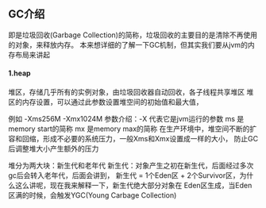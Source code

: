 ## GC介绍

即是垃圾回收(Garbage Collection)的简称，垃圾回收的主要目的是清除不再使用的对象，来释放内存。
本来想详细的了解一下GC机制，但其实我们要从jvm的内存布局来讲起

#### 1.heap

  堆区，存储几乎所有的实例对象，由垃圾回收器自动回收，各子线程共享堆区
  堆区的内存设置，可以通过此参数设置堆空间的初始值和最大值，

  例如 -Xms256M -Xmx1024M 
  参数介绍：-X 代表它是jvm运行的参数
                    ms 是memory start的简称
                    mx 是memory max的简称
  在生产环境中，堆空间不断的扩容和回缩，形成不必要的系统压力，一般Xms和Xmx设置成一样的大小，
  防止GC后调整堆大小产生额外的压力

  堆分为两大块：新生代和老年代
  新生代：对象产生之初在新生代，后面经过多次gc后会转入老年代，后面会讲到，
  新生代 = 1个Eden区 + 2个Survivor区，为什么这么讲呢，现在我来解释一下，新生代绝大部分对象在
  Eden区生成，当Eden区满的时候，会触发YGC(Young Carbage Collection)